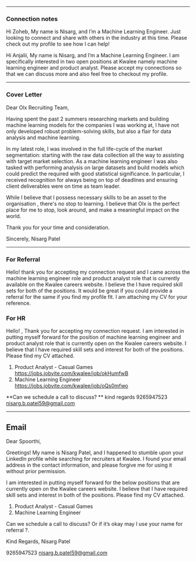 ----
### Connection notes

Hi Zoheb, My name is Nisarg, and I’m a Machine Learning Engineer. Just looking to connect and share with others in the industry at this time. Please check out my profile to see how I can help!

Hi Anjalii, My name is Nisarg, and I’m a Machine Learning Engineer. I am specifically interested in two open positions at Kwalee namely machine learning engineer and product analyst. Please accept my connections so that we can discuss more and also feel free to checkout my profile. 


---
### Cover Letter 

Dear Olx Recruiting Team,

Having spent the past 2 summers researching markets and building machine learning models for the companies I was working at, I have not only developed robust problem-solving skills, but also a flair for data analysis and machine learning.

In my latest role, I was involved in the full life-cycle of the market segmentation: starting with the raw data collection all the way to assisting with target market selection. As a machine learning engineer I was also tasked with performing analysis on large datasets and build models which could predict the required with good statistical significance. In particular, I received recognition for always being on top of deadlines and ensuring client deliverables were on time as team leader.

While I believe that I possess necessary skills to be an asset to the organisation , there's no stop to learning. I believe that Olx is the perfect place for me to stop, look around, and make a meaningful impact on the world. 

Thank you for your time and consideration.

Sincerely,
Nisarg Patel

---

### For Referral
Hello! thank you for accepting my connection request and I came across the machine learning engineer role and product analyst role that is currently available on the Kwalee careers website. I believe the I have required skill sets for both of the positions. It would be great if you could provide a referral for the same if you find my profile fit. I am attaching my CV for your reference. 

### For HR 

Hello! , Thank you for accepting my connection request. I am interested in putting myself forward for the position of machine learning engineer and product analyst role that is currently open on the Kwalee careers website. I believe that I have required skill sets and interest for both of the positions. Please find my CV attached.

1. Product Analyst - Casual Games https://jobs.jobvite.com/kwalee/job/okHumfwB
2. Machine Learning Engineer https://jobs.jobvite.com/kwalee/job/oQs0mfwo

**Can we schedule a call to discuss? ** 
kind regards
9265947523
nisarg.b.patel59@gmail.com


---

## Email

Dear Spoorthi,

Greetings! My name is Nisarg Patel, and I happened to stumble upon your LinkedIn profile while searching for recruiters at Kwalee. I found your email address in the contact information, and please forgive me for using it without prior permission.

I am interested in putting myself forward for the below positions that are currently open on the Kwalee careers website. I believe that I have required skill sets and interest in both of the positions. Please find my CV attached.

1. Product Analyst - Casual Games
2. Machine Learning Engineer

Can we schedule a call to discuss? Or if it’s okay may I use your name for referral ?.

Kind Regards,
Nisarg Patel

9265947523
nisarg.b.patel59@gmail.com
